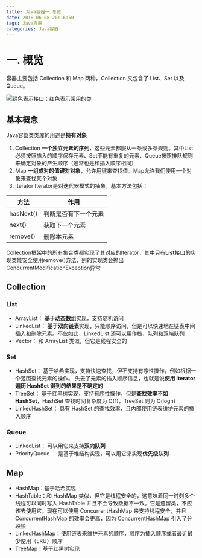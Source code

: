 ```yaml
---
title: Java容器一.总览
date: 2018-06-08 20:16:50
tags: Java容器
categories: Java容器
---
```

# 一. 概览
容器主要包括 Collection 和 Map 两种，Collection 又包含了 List、Set 以及 Queue。

<!-- more -->

![绿色表示接口；红色表示常用的类](http://upload-images.jianshu.io/upload_images/11861611-a8bfa90b89587dd5.jpg?imageMogr2/auto-orient/strip%7CimageView2/2/w/1240)

## 基本概念
Java容器类类库的用途是**持有对象**
1. Collection
**一个独立元素的序列**，这些元素都服从一条或多条规则。其中List必须按照插入的顺序保存元素、Set不能有重复的元素、Queue按照排队规则来确定对象的产生顺序（通常也是和插入顺序相同）
2. Map
**一组成对的值键对对象**，允许用键来查找值。Map允许我们使用一个对象来查找某个对象
3. Iterator
Iterator是对迭代器模式的抽象，基本方法包括：

|方法|作用|
|--|--|
|hasNext()|判断是否有下一个元素|
|next() |获取下一个元素|
|remove() |删除本元素|

Collection框架中的所有集合类都实现了其对应的Iterator，其中只有**List**接口的实现类能安全使用remove()方法，别的实现类会抛出ConcurrentModificationException异常

## Collection

###  List
- ArrayList：
**基于动态数组**实现，支持随机访问
- LinkedList：
**基于双向链表**实现，只能顺序访问，但是可以快速地在链表中间插入和删除元素。不仅如此，LinkedList 还可以用作栈、队列和双端队列
-  Vector：
和 ArrayList 类似，但它是线程安全的

### Set
- HashSet：
基于哈希实现，支持快速查找，但不支持有序性操作，例如根据一个范围查找元素的操作。
失去了元素的插入顺序信息，也就是说**使用 Iterator 遍历 HashSet 得到的结果是不确定的**
- TreeSet：
基于红黑树实现，支持有序性操作，但是**查找效率不如 HashSet**，HashSet 查找时间复杂度为 O(1)，TreeSet 则为 O(logn)
- LinkedHashSet：
具有 HashSet 的查找效率，且内部使用链表维护元素的插入顺序

### Queue
- LinkedList：
可以用它来支持**双向队列**
- PriorityQueue ：
是基于堆结构实现，可以用它来实现**优先级队列**

## Map
- HashMap：基于哈希实现
- HashTable：和 HashMap 类似，但它是线程安全的，这意味着同一时刻多个线程可以同时写入 HashTable 并且不会导致数据不一致。它是遗留类，不应该去使用它。现在可以使用 ConcurrentHashMap 来支持线程安全，并且 ConcurrentHashMap 的效率会更高，因为 ConcurrentHashMap 引入了分段锁
- LinkedHashMap：使用链表来维护元素的顺序，顺序为插入顺序或者最近最少使用（LRU）顺序
- TreeMap：基于红黑树实现

